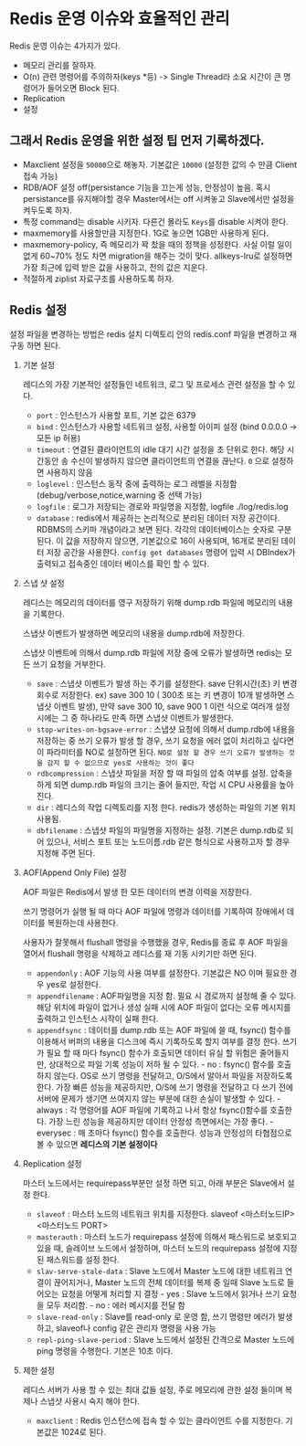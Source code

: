 
#  Redis 운영 이슈와 효율적인 관리


   Redis 운영 이슈는 4가지가 있다.
   
   - 메모리 관리를 잘하자.
   - O(n) 관련 명령어를 주의하자(keys *등) -> Single Thread라 소요 시간이 큰 명령어가 들어오면 Block 된다.
   - Replication
   - 설정


   ## 그래서 Redis 운영을 위한 설정 팁 먼저 기록하겠다.
   
   - Maxclient 설정을 `50000`으로 해놓자. 기본값은 `10000` (설정한 값의 수 만큼 Client 접속 가능)
   - RDB/AOF 설정 off(persistance 기능을 끄는게 성능, 안정성이 높음. 혹시 persistance를 유지해야할 경우 Master에서는 off 시켜놓고
     Slave에서만 설정을 켜두도록 하자.
   - 특정 command는 disable 시키자. 다른건 몰라도 `Keys`를 disable 시켜야 한다.
   - maxmemory를 사용할만큼 지정한다. 1G로 놓으면 1GB만 사용하게 된다.
   - maxmemory-policy, 즉 메모리가 꽉 찼을 때의 정책을 성정한다. 사실 이럴 일이 없게 60~70% 정도 차면 migration을 해주는 것이 맞다. allkeys-lru로 설정하면 가장 최근에 입력 받은 값을 사용하고, 전의 값은 지운다.
   - 적절하게 ziplist 자료구조를 사용하도록 하자.


   ## Redis 설정
   
   설정 파일을 변경하는 방법은 redis 설치 디렉토리 안의 redis.conf 파일을 변경하고 재구동 하면 된다.
   
   
   1. 기본 설정
      
      레디스의 가장 기본적인 설정들인 네트워크, 로그 및 프로세스 관련 설정을 할 수 있다.
      
      
      - `port` : 인스턴스가 사용할 포트, 기본 값은 6379
      - `bind` : 인스턴스가 사용할 네트워크 설정, 사용할 아이피 설정 (bind 0.0.0.0 -> 모든 ip 허용)
      - `timeout` : 연결된 클라이언트의 idle 대기 시간 설정을 초 단위로 한다. 해당 시간동안 송 수신이 발생하지 않으면 클라이언트의 연결을 끊난다. `0` 으로 설정하면 사용하지 않음
      - `loglevel` : 인스턴스 동작 중에 출력하는 로그 레벨을 지정함(debug/verbose,notice,warning 중 선택 가능)
      - `logfile` : 로그가 저장되는 경로와 파일명을 지정함, logfile ./log/redis.log
      - `database` : redis에서 제공하는 논리적으로 분리된 데이터 저장 공간이다. RDBMS의 스키마 개념이라고 보면 된다. 각각의 데이터베이스는 숫자로 구분 된다. 이 값을 저장하지 않으면, 기본값으로 16이 사용되며, 16개로 분리된 데이터 저장 공간을 사용한다.
         `config get databases` 명령어 입력 시 DBIndex가 출력되고 접속중인 데이터 베이스를 확인 할 수 있다.
         
   2. 스냅 샷 설정
      
      레디스는 메모리의 데이터를 영구 저장하기 위해 dump.rdb 파일에 메모리의 내용을 기록한다.
      
      스냅샷 이벤트가 발생하면 메모리의 내용을 dump.rdb에 저장한다.
      
      스냅샷 이벤트에 의해서 dump.rdb 파일에 저장 중에 오류가 발생하면 redis는 모든 쓰기 요청을 거부한다.
      
      - `save` : 스냅샷 이벤트가 발생 하는 주기를 설정한다. save 단위시간(초) 키 변경회수로 저장한다. ex) save 300 10 ( 300초 또는 키 변경이 10개 발생하면 스냅샷 이벤트 발생), 만약 save 300 10, save 900 1 이런 식으로 여러개 설정 시에는 그 중 하나라도 만족 하면 스냅샷 이벤트가 발생한다.
      - `stop-writes-on-bgsave-error` : 스냅샷 요청에 의해서 dump.rdb에 내용을 저장하는 중 쓰기 오류가 발생 할 경우, 쓰기 요청을 에러 없이 처리하고 싶다면 이 파라미터를 NO로 설정하면 된다. `NO로 설정 할 경우 쓰기 오류가 발생하는 것을 감지 할 수 없으므로 yes로 사용하는 것이 좋다`
      - `rdbcompression` : 스냅샷 파일을 저장 할 때 파일의 압축 여부를 설정. 압축을 하게 되면 dump.rdb 파일의 크기는 줄어 들지만, 작업 시 CPU 사용률을 높아진다.
      - `dir` : 레디스의 작업 디렉토리를 지정 한다. redis가 생성하는 파일의 기본 위치 사용됨.
      - `dbfilename` : 스냅샷 파일의 파일명을 지정하는 설정. 기본은 dump.rdb로 되어 있으나, 서비스 포트 또는 노드이름.rdb 같은 형식으로 사용하고자 할 경우 지정해 주면 된다.
   
   3. AOF(Append Only File) 설정
   
      AOF 파일은 Redis에서 발생 한 모든 데이터의 변경 이력을 저장한다.
      
      쓰기 명령어가 실행 될 때 마다 AOF 파일에 명령과 데이터를 기록하여 장애에서 데이터를 복원하는데 사용한다.
      
      사용자가 잘못해서 flushall 명령을 수행했을 경우, Redis를 종료 후 AOF 파일을 열어서 flushall 명령을 삭제하고 레디스를 재 기동 시키기만 하면 된다.
      
      - `appendonly` : AOF 기능의 사용 여부를 설정한다. 기본값은 NO 이며 필요한 경우 yes로 설정한다.
      - `appendfilename` : AOF파일명을 지정 함. 필요 시 경로까지 설정해 줄 수 있다. 해당 위치에 파일이 없거나 생성 실패 시에 AOF 파일이 없다는 오류 메시지를 출력하고 인스턴스 시작이 실패 한다.
      - `appendfsync` : 데이터를 dump.rdb 또는 AOF 파일에 쓸 때, fsync() 함수를 이용해서 버퍼의 내용을 디스크에 즉시 기록하도록 할지 여부를 결정 한다. 쓰기가 필요 할 때 마다 fsync() 함수가 호출되면 데이터 유실 할 위험은 줄어들지만, 상대적으로 파일 기록 성능이 저하 될 수 있다.
            - no : fsync() 함수를 호출 하지 않는다. OS로 쓰기 명령을 전달하고, O/S에서 알아서 파일을 저장하도록 한다. 가장 빠른 성능을 제공하지만, O/S에 쓰기 명령을 전달하고 다 쓰기 전에 서버에 문제가 생기면 쓰여지지 않는 부분에 대한 손실이 발생할 수 있다.
            - always : 각 명령어를 AOF 파일에 기록하고 나서 항상 fsync()함수를 호출한다. 가장 느린 성능을 제공하지만 데이터 안정성 측면에서는 가장 좋다.
            - everysec : 매 초마다 fsync() 함수를 호출한다. 성능과 안정성의 타협점으로 볼 수 있으면 __레디스의 기본 설정이다__
     
   4. Replication 설정
      
      마스터 노드에서는 requirepass부분만 설정 하면 되고, 아래 부분은 Slave에서 설정 한다.
      
      - `slaveof` : 마스터 노드의 네트워크 위치를 지정한다. slaveof <마스터노드IP> <마스터노드 PORT>
      - `masterauth` : 마스터 노드가 requirepass 설정에 의해서 패스워드로 보호되고 있을 때, 슬레이브 노드에서 설정하며, 마스터 노드의 requirepass 설정에 지정된 패스워드를 설정 한다.
      - `slav-serve-stale-data` : Slave 노드에서 Master 노드에 대한 네트워크 연결이 끊어지거나, Master 노드의 전체 데이터를 복제 중 일때 Slave 노드로 들어오는 요청을 어떻게 처리할 지 결정
               - yes : Slave 노드에서 읽거나 쓰기 요청을 모두 처리함.
               - no : 에러 메시지를 전달 함
      - `slave-read-only` : Slave를 read-only 로 운영 함, 쓰기 명령만 에러가 발생하고, slaveof나 config 같은 관리자 명령을 사용 가능
      - `repl-ping-slave-period` : Slave 노드에서 설정된 간격으로 Master 노드에 ping 명령을 수행한다. 기본은 10초 이다.
  
  5. 제한 설정
     
     레디스 서버가 사용 할 수 있는 최대 값들 설정, 주로 메모리에 관한 설정 들이며 복제나 스냅샷 사용시 숙지 해야 한다.
     
     - `maxclient` : Redis 인스턴스에 접속 할 수 있는 클라이언트 수를 지정한다. 기본값은 1024로 된다.

